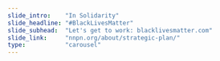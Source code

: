 ```yaml
---
slide_intro:    "In Solidarity"
slide_headline: "#BlackLivesMatter"
slide_subhead:  "Let's get to work: blacklivesmatter.com"
slide_link:     "nnpn.org/about/strategic-plan/"
type:           "carousel"
---
```

